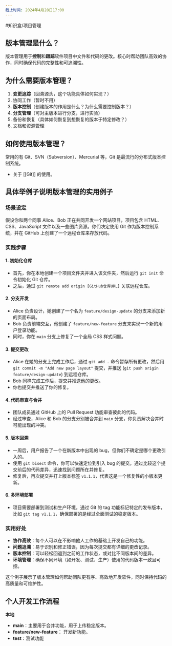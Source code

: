 ```yaml
---
截止时间: 2024年4月28日17:00
---
```


#知识盒/项目管理

## 版本管理是什么？

版本管理用于**控制**和**跟踪**软件项目中文件和代码的更改。核心时帮助团队高效的协作，同时确保代码的完整性和可追溯性。

## 为什么需要版本管理？

1. **变更追踪**（回溯源头，这个功能具体如何实现？）
2. 协同工作（暂时不用）
3. **版本控制**（创建版本的作用是什么？为什么需要控制版本？）
4. **分支管理**（可对主版本进行分支，进行实验）
5. 备份和恢复（具体如何恢复到想恢复的版本于特定修改？）
6. 文档和资源管理

## 如何使用版本管理？

常用的有 Git、SVN（Subversion）、Mercurial 等，Git 是最流行的分布式版本控制系统。

- 关于 [[Git]] 的使用。

## 具体举例子说明版本管理的实用例子

### 场景设定

假设你和两个同事 Alice、Bob 正在共同开发一个网站项目，项目包含 HTML、CSS、JavaScript 文件以及一些图片资源。你们决定使用 Git 作为版本控制系统，并在 GitHub 上创建了一个远程仓库来存放代码。

### 实践步骤

#### 1. 初始化仓库

- 首先，你在本地创建一个项目文件夹并进入该文件夹，然后运行 `git init` 命令初始化 Git 仓库。
- 之后，通过 `git remote add origin [GitHub仓库URL]` 关联远程仓库。

#### 2. 分支开发

- Alice 负责设计，她创建了一个名为 `feature/design-update` 的分支来添加新的页面布局。
- Bob 负责前端交互，他创建了 `feature/new-feature` 分支来实现一个新的用户登录功能。
- 同时，你在 `main` 分支上修复了一个全局 CSS 样式问题。

#### 3. 提交更改

- Alice 在她的分支上完成工作后，通过 `git add .` 命令暂存所有更改，然后用 `git commit -m "Add new page layout"` 提交，并推送 (`git push origin feature/design-update`) 到远程仓库。
- Bob 同样完成工作后，提交并推送他的更改。
- 你也提交并推送了你的修复。

#### 4. 代码审查与合并

- 团队成员通过 GitHub 上的 Pull Request 功能审查彼此的代码。
- 经过审查，Alice 和 Bob 的分支分别被合并到 `main` 分支，你负责解决合并时可能出现的冲突。

#### 5. 版本回溯

- 一周后，用户报告了一个在新版本中出现的 bug，但你们不确定是哪个更改引入的。
- 使用 `git bisect` 命令，你可以快速定位到引入 bug 的提交。通过比较这个提交前后的代码差异，迅速找到问题所在并修复。
- 修复后，再次提交并打上版本标签 `v1.1.1`，代表这是一个修复性的小版本更新。

#### 6. 多环境部署

- 项目需要部署到测试和生产环境。通过 Git 的 tag 功能标记特定的发布版本，比如 `git tag v1.1.1`，确保部署的是经过全面测试的稳定版本。

### 实用好处

- **协作高效**：每个人可以在不影响他人工作的基础上开发自己的功能。
- **问题追溯**：易于识别和修正错误，因为每次提交都有详细的更改记录。
- **版本控制**：可以轻松回退到之前的工作状态，或对比不同版本间的差异。
- **环境管理**：确保不同环境（如开发、测试、生产）使用的代码版本一致且可控。

这个例子展示了版本管理如何帮助团队更有序、高效地开发软件，同时保持代码的高质量和可维护性。

## 个人开发工作流程

**本地**
- **main**：主要用于合并功能，用于上传稳定版本。
- **feature/new-feature**： 开发新功能。
- **test**：测试功能
